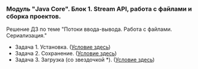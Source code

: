 ### Модуль "Java Core". Блок 1. Stream API, работа с файлами и сборка проектов. 
Решение ДЗ по теме "Потоки ввода-вывода. Работа с файлами. Сериализация."

* Задача 1. Установка. ([Условие здесь](https://github.com/netology-code/jd-homeworks/blob/master/files/task1/README.md))
* Задача 2. Сохранение. ([Условие здесь](https://github.com/netology-code/jd-homeworks/blob/master/files/task2/README.md))
* Задача 3. Загрузка (со звездочкой *). ([Условие здесь](https://github.com/netology-code/jd-homeworks/blob/master/files/task3/README.md)) 